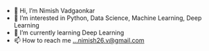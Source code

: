 - 👋 Hi, I’m Nimish Vadgaonkar
- 👀 I’m interested in Python, Data Science, Machine Learning, Deep Learning 
- 🌱 I’m currently learning Deep Learning
- 📫 How to reach me ...nimish26.v@gmail.com

<!---
Nimi2607/Nimi2607 is a ✨ special ✨ repository because its `README.md` (this file) appears on your GitHub profile.
You can click the Preview link to take a look at your changes.
--->
